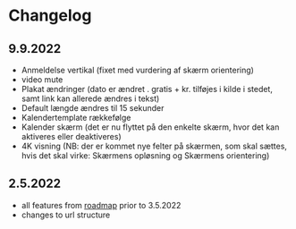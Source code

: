 # Changelog

## 9.9.2022
* Anmeldelse vertikal (fixet med vurdering af skærm orientering)
* video mute
* Plakat ændringer (dato er ændret . gratis + kr. tilføjes i kilde i stedet, samt link kan allerede ændres i tekst)
* Default længde ændres til 15 sekunder
* Kalendertemplate rækkefølge
* Kalender skærm (det er nu flyttet på den enkelte skærm, hvor det kan aktiveres eller deaktiveres)
* 4K visning (NB: der er kommet nye felter på skærmen, som skal sættes, hvis det skal virke: Skærmens opløsning og Skærmens orientering)


## 2.5.2022

* all features from [roadmap](https://github.com/os2display/display-docs/blob/main/roadmap.md) prior to 3.5.2022 
* changes to url structure
